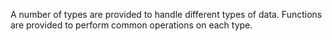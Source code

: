 A number of types are provided to handle different types of data.
Functions are provided to perform common operations on each type.
